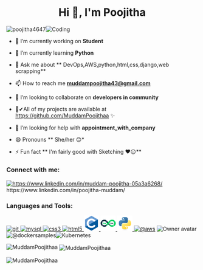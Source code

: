 <h1 align="center">Hi 👋, I'm Poojitha</h1>
<img align="right" alt="Coding" width="400" src="https://miro.medium.com/max/828/0*7Q3yvSIv_t0ioJ-Z.gif">

<p align="left"> <img src="https://komarev.com/ghpvc/?username=poojitha4647&label=Profile%20views&color=0e75b6&style=flat" alt="poojitha4647" /> </p>

- 🔭 I’m currently working on **Student**

- 🌱 I’m currently learning **Python**

- 💬 Ask me about ** DevOps,AWS,python,html,css,django,web scrapping**

- 📫 How to reach me **muddampoojitha43@gmail.com**

- 👯 I’m looking to collaborate on **developers in community**

- 👧✔All of my projects are available at https://github.com/MuddamPoojithaa ✨

- 🤔 I’m looking for help with **appointment_with_company**

- 😄 Pronouns ** She/her 😊*

- ⚡ Fun fact   ** I'm fairly good with Sketching ❤😉**

<h3 align="left">Connect with me:</h3>
<p align="left">
<a href="https://www.linkedin.com/in/muddam-poojitha-05a3a6268/" target="blank"><img align="center" src="https://raw.githubusercontent.com/rahuldkjain/github-profile-readme-generator/master/src/images/icons/Social/linked-in-alt.svg" alt="https://www.linkedin.com/in/muddam-poojitha-05a3a6268/" height="30" width="40" /> </a> https://www.linkedin.com/in/poojitha-muddam/
</p>



<h3 align="left">Languages and Tools:</h3>
<p align="left"> <a href="https://git-scm.com/" target="_blank" rel="noreferrer"> <img src="https://www.vectorlogo.zone/logos/git-scm/git-scm-icon.svg" alt="git" width="40" height="40"/> </a> <a href="https://www.mongodb.com/" target="_blank" rel="noreferrer"> <a href="https://www.mysql.com/" target="_blank" rel="noreferrer"> <img src="https://www.vectorlogo.zone/logos/mysql/mysql-ar21.svg" alt="mysql" width="40" height="40"/> </a> <a href="https://www.w3schools.com/css/" target="_blank" rel="noreferrer"> <img src="https://www.vectorlogo.zone/logos/w3_css/w3_css-official.svg" alt="css3" width="40" height="40"/> </a> <a href="https://www.w3.org/html/" target="_blank" rel="noreferrer"> <img src="https://www.vectorlogo.zone/logos/w3_html5/w3_html5-icon.svg" alt="html5" width="40" height="40"/> </a> <a href="https://www.cprogramming.com/" target="_blank" rel="noreferrer"> <img src="https://raw.githubusercontent.com/devicons/devicon/master/icons/c/c-original.svg" alt="c" width="40" height="40"/> </a> <img src="https://raw.githubusercontent.com/github/explore/3002c1497202fcd179aa4c64194ea859dfd49820/topics/devops/devops.png" width="40" height="40" alt="devops logo"><a href="https://www.python.org" target="_blank" rel="noreferrer"> <img src="https://raw.githubusercontent.com/devicons/devicon/master/icons/python/python-original.svg" alt="python" width="40" height="40"/> <img itemprop="image" class="avatar flex-shrink-0 mb-3 mr-3 mb-md-0 mr-md-4" src="https://avatars.githubusercontent.com/u/2232217?s=200&amp;v=4" width="40" height="40" alt="@aws"></a> <img class="avatar mr-2 d-none d-md-block" alt="Owner avatar" src="https://avatars.githubusercontent.com/u/107424?s=48&amp;v=4" width="50" height="50"> </a> <img itemprop="image" class="avatar flex-shrink-0 mb-3 mr-3 mb-md-0 mr-md-4" src="https://avatars.githubusercontent.com/u/25759379?s=200&amp;v=4" width="50" height="50" alt="@dockersamples"><img height="46" width="46" data-src-hq="https://th.bing.com/th?id=OSK.77cad501cd0f7ec5bf4b92f79f7e4cfc&amp;w=46&amp;h=46&amp;c=11&amp;rs=1&amp;qlt=80&amp;o=6&amp;dpr=2&amp;pid=SANGAM" alt="Kubernetes" data-priority="2" id="emb21ED5015" class="rms_img" src="https://th.bing.com/th?id=OSK.77cad501cd0f7ec5bf4b92f79f7e4cfc&amp;w=46&amp;h=46&amp;c=11&amp;rs=1&amp;qlt=80&amp;o=6&amp;dpr=2&amp;pid=SANGAM" data-bm="48"></p></p>


<p><img align="left" src="https://github-readme-stats.vercel.app/api/top-langs?username=MuddamPoojithaa&show_icons=true&locale=en&layout=compact" alt="MuddamPoojithaa" /></p>

<p>&nbsp;<img align="center" src="https://github-readme-stats.vercel.app/api?username=MuddamPoojithaa&show_icons=true&locale=en" alt="MuddamPoojithaa" /></p>

<p><img align="center" src="https://github-readme-streak-stats.herokuapp.com/?user=MuddamPoojithaa&" alt="MuddamPoojithaa" /></p>
